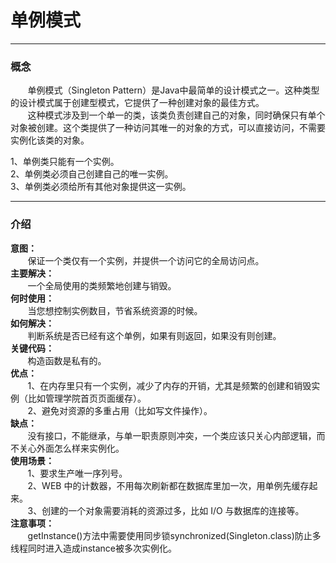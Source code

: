 # 单例模式
<hr/>

### 概念
<p>&nbsp;&nbsp;&nbsp;&nbsp;&nbsp;&nbsp;&nbsp;单例模式（Singleton Pattern）是Java中最简单的设计模式之一。这种类型的设计模式属于创建型模式，它提供了一种创建对象的最佳方式。<br/>
&nbsp;&nbsp;&nbsp;&nbsp;&nbsp;&nbsp;&nbsp;这种模式涉及到一个单一的类，该类负责创建自己的对象，同时确保只有单个对象被创建。这个类提供了一种访问其唯一的对象的方式，可以直接访问，不需要实例化该类的对象。
</p>
<p>
1、单例类只能有一个实例。<br/>
2、单例类必须自己创建自己的唯一实例。<br/>
3、单例类必须给所有其他对象提供这一实例。
</p>
<hr>

### 介绍
<b>意图：</b><br/>
&nbsp;&nbsp;&nbsp;&nbsp;&nbsp;&nbsp;&nbsp;保证一个类仅有一个实例，并提供一个访问它的全局访问点。<br/>
<b>主要解决：</b><br/>
&nbsp;&nbsp;&nbsp;&nbsp;&nbsp;&nbsp;&nbsp;一个全局使用的类频繁地创建与销毁。<br/>
<b>何时使用：</b><br/>
&nbsp;&nbsp;&nbsp;&nbsp;&nbsp;&nbsp;&nbsp;当您想控制实例数目，节省系统资源的时候。<br/>
<b>如何解决：</b><br/>
&nbsp;&nbsp;&nbsp;&nbsp;&nbsp;&nbsp;&nbsp;判断系统是否已经有这个单例，如果有则返回，如果没有则创建。<br/>
<b>关键代码：</b><br/>
&nbsp;&nbsp;&nbsp;&nbsp;&nbsp;&nbsp;&nbsp;构造函数是私有的。<br/>
<b>优点：</b><br/>
&nbsp;&nbsp;&nbsp;&nbsp;&nbsp;&nbsp;&nbsp;1、在内存里只有一个实例，减少了内存的开销，尤其是频繁的创建和销毁实例（比如管理学院首页页面缓存）。<br/>
&nbsp;&nbsp;&nbsp;&nbsp;&nbsp;&nbsp;&nbsp;2、避免对资源的多重占用（比如写文件操作）。<br/>
<b>缺点：</b><br/>
&nbsp;&nbsp;&nbsp;&nbsp;&nbsp;&nbsp;&nbsp;没有接口，不能继承，与单一职责原则冲突，一个类应该只关心内部逻辑，而不关心外面怎么样来实例化。<br/>
<b>使用场景：</b><br/>
&nbsp;&nbsp;&nbsp;&nbsp;&nbsp;&nbsp;&nbsp;1、要求生产唯一序列号。<br/>
&nbsp;&nbsp;&nbsp;&nbsp;&nbsp;&nbsp;&nbsp;2、WEB 中的计数器，不用每次刷新都在数据库里加一次，用单例先缓存起来。<br/>
&nbsp;&nbsp;&nbsp;&nbsp;&nbsp;&nbsp;&nbsp;3、创建的一个对象需要消耗的资源过多，比如 I/O 与数据库的连接等。<br/>
<b>注意事项：</b><br/>
&nbsp;&nbsp;&nbsp;&nbsp;&nbsp;&nbsp;&nbsp;getInstance()方法中需要使用同步锁synchronized(Singleton.class)防止多线程同时进入造成instance被多次实例化。<br/>